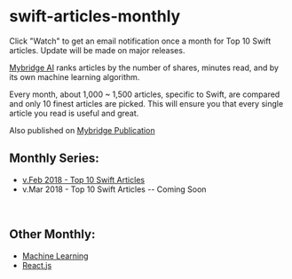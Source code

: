# swift-articles-monthly

Click "Watch" to get an email notification once a month for Top 10 Swift articles. Update will be made on major releases.

[Mybridge AI](https://www.mybridge.co) ranks articles by the number of shares, minutes read, and by its own machine learning algorithm.

Every month, about 1,000 ~ 1,500 articles, specific to Swift, are compared and only 10 finest articles are picked. This will ensure you that every single article you read is useful and great. 

Also published on [Mybridge Publication](https://medium.mybridge.co)


## Monthly Series:

* [v.Feb 2018 - Top 10 Swift Articles](v.Feb-2018)
* v.Mar 2018 - Top 10 Swift Articles -- Coming Soon



<br>

## Other Monthly:

* [Machine Learning](https://github.com/Mybridge/machine-learning-articles-monthly)
* [React.js](https://github.com/Mybridge/react-articles-monthly)
